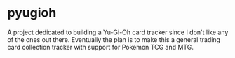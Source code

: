 # pyugioh
A project dedicated to building a Yu-Gi-Oh card tracker since I don't like any of the ones out there. Eventually the plan is to make this a general trading card collection tracker with support for Pokemon TCG and MTG.
